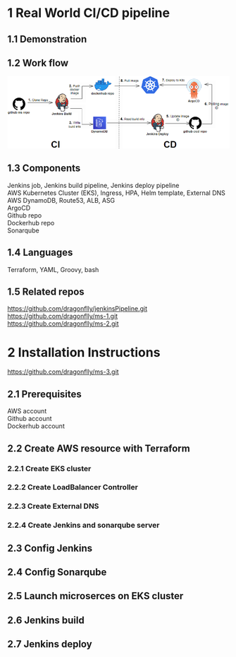 # 1 Real World CI/CD pipeline
## 1.1 Demonstration

## 1.2 Work flow
![cicd flow](images/cicd-flow.png)

## 1.3 Components
Jenkins job, Jenkins build pipeline, Jenkins deploy pipeline  
AWS Kubernetes Cluster (EKS), Ingress, HPA, Helm template, External DNS  
AWS DynamoDB, Route53, ALB, ASG  
ArgoCD  
Github repo  
Dockerhub repo  
Sonarqube  

## 1.4 Languages
Terraform, YAML, Groovy, bash  

## 1.5 Related repos
https://github.com/dragonflly/jenkinsPipeline.git  
https://github.com/dragonflly/ms-1.git  
https://github.com/dragonflly/ms-2.git  

# 2 Installation Instructions
https://github.com/dragonflly/ms-3.git  

## 2.1 Prerequisites
AWS account  
Github account  
Dockerhub account  

## 2.2 Create AWS resource with Terraform
### 2.2.1 Create EKS cluster

### 2.2.2 Create LoadBalancer Controller

### 2.2.3 Create External DNS

### 2.2.4 Create Jenkins and sonarqube server


## 2.3 Config Jenkins

## 2.4 Config Sonarqube

## 2.5 Launch microserces on EKS cluster

## 2.6 Jenkins build

## 2.7 Jenkins deploy



